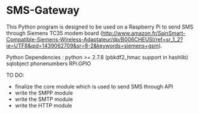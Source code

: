 # SMS-Gateway

This Python program is designed to be used on a Raspberry Pi to send SMS through Siemens TC35 modem board (http://www.amazon.fr/SainSmart-Compatible-Siemens-Wireless-Adaptateur/dp/B006CHEUSI/ref=sr_1_2?ie=UTF8&qid=1439062709&sr=8-2&keywords=siemens+gsm).

Python Dependencies :
python >= 2.7.8 (pbkdf2_hmac support in hashlib)
sqlobject
phonenumbers
RPi.GPIO

 TO DO:
  - finalize the core module which is used to send SMS through API
  - write the SMPP module
  - write the SMTP module
  - write the HTTP module
